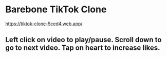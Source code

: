 # Barebone TikTok Clone
https://tiktok-clone-5ced4.web.app/

## Left click on video to play/pause. Scroll down to go to next video. Tap on heart to increase likes. 
